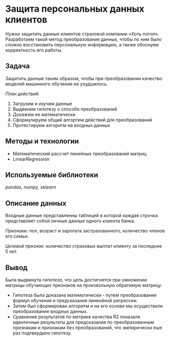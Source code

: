 # Защита персональных данных клиентов
Нужно защитить данные клиентов страховой компании «Хоть потоп».
Разработаем такой метод преобразования данных, чтобы по ним было сложно восстановить персональную информацию, а также обоснуем корректность его работы.

## Задача
Защитить данные таким образом, чтобы при преобразовании качество моделей машинного обучения не ухудшилось.

*План действий*:
1. Загрузим и изучим данные
2. Выдвенем гипотезу о способе преобразований
3. Докажем ее математически
4. Сформулируем общий алгортим действий для преобразований
5. Протестируем алгоритм на входных данных

## Методы и технологии
- Математический рассчет линейных преобразований матриц
- LinearRegression

## Используемые библиотеки
*pandas, numpy, sklearn*

## Описание данных
Входные данные представленны таблицей в которой каждая строчка представляет собой личные данные одного клиента банка.

*Признаки*: пол, возраст и зарплата застрахованного, количество членов его семьи.

*Целевой признак*: количество страховых выплат клиенту за последние 5 лет.

## Вывод
Была выдвинута *гипотеза*, что цель достигнется при умножении матрицы обучающих признаков на произвольную обратимую матрицу.
- Гипотеза была доказана математически - путем преобразования формул обучения и предсказания линенйной регрессии.
- Затем был сформирован алгоритм и на его основе мы осуществили преобразование входных данных.
- Сравнение результатов по метрике качества R2 показали идентичные результаты для предсказания по преобразованным признакам и признакам без преобразований, что эмпирически еше раз подтвердило гипотезу.


